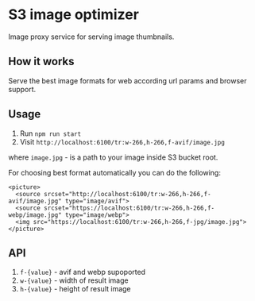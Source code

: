 # S3 image optimizer

Image proxy service for serving image thumbnails.

## How it works

Serve the best image formats for web according url params and browser support.

## Usage

1. Run `npm run start`
2. Visit `http://localhost:6100/tr:w-266,h-266,f-avif/image.jpg`

where `image.jpg` - is a path to your image inside S3 bucket root.

For choosing best format automatically you can do the following:

```
<picture>
  <source srcset="http://localhost:6100/tr:w-266,h-266,f-avif/image.jpg" type="image/avif">
  <source srcset="https://localhost:6100/tr:w-266,h-266,f-webp/image.jpg" type="image/webp">
  <img src="https://localhost:6100/tr:w-266,h-266,f-jpg/image.jpg">
</picture>
```

## API

1. `f-{value}` - avif and webp supoported
2. `w-{value}` - width of result image
3. `h-{value}` - height of result image
